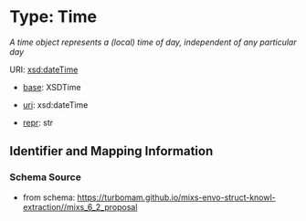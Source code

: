 # Type: Time




_A time object represents a (local) time of day, independent of any particular day_



URI: [xsd:dateTime](http://www.w3.org/2001/XMLSchema#dateTime)

* [base](https://w3id.org/linkml/base): XSDTime

* [uri](https://w3id.org/linkml/uri): xsd:dateTime

* [repr](https://w3id.org/linkml/repr): str








## Identifier and Mapping Information







### Schema Source


* from schema: https://turbomam.github.io/mixs-envo-struct-knowl-extraction//mixs_6_2_proposal



